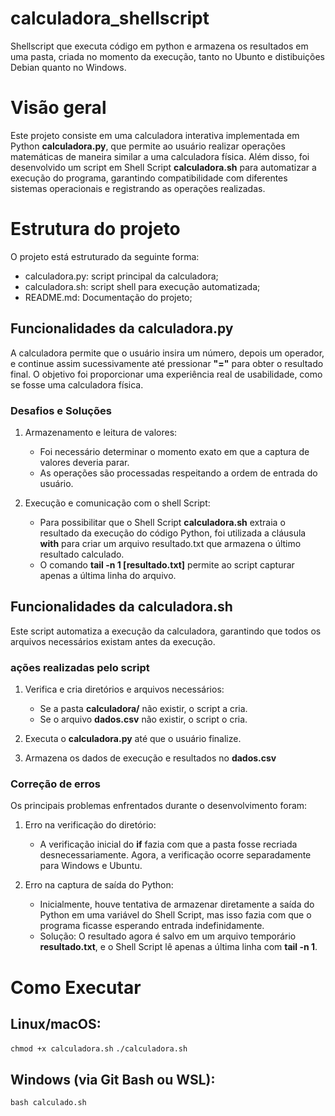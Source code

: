 # calculadora_shellscript
 Shellscript que executa código em python e armazena os resultados em uma  pasta, criada no momento da execução, tanto no Ubunto e distibuições Debian quanto no Windows.
# Visão geral
Este projeto consiste em uma calculadora interativa implementada em Python **calculadora.py**, que permite ao usuário realizar operações matemáticas de maneira similar a uma calculadora física. Além disso, foi desenvolvido um script em Shell Script **calculadora.sh** para automatizar a execução do programa, garantindo compatibilidade com diferentes sistemas operacionais e registrando as operações realizadas.

# Estrutura do projeto
O projeto está estruturado da seguinte forma:

- calculadora.py: script principal da calculadora;
- calculadora.sh: script shell para execução automatizada;
- README.md: Documentação do projeto;

## Funcionalidades da calculadora.py
A calculadora permite que o usuário insira um número, depois um operador, e continue assim sucessivamente até pressionar **"="** para obter o resultado final. O objetivo foi proporcionar uma experiência real de usabilidade, como se fosse uma calculadora física.

### Desafios e Soluções

1. Armazenamento e leitura de valores:
   - Foi necessário determinar o momento exato em que a captura de valores deveria parar.
   - As operações são processadas respeitando a ordem de entrada do usuário.
  
2. Execução e comunicação com o shell Script:
   -  Para possibilitar que o Shell Script **calculadora.sh** extraia o resultado da execução do código Python, foi utilizada a cláusula **with** para criar um arquivo resultado.txt que armazena o último resultado calculado.
   -  O comando **tail -n 1 [resultado.txt]** permite ao script capturar apenas a última linha do arquivo.
  
## Funcionalidades da calculadora.sh
Este script automatiza a execução da calculadora, garantindo que todos os arquivos necessários existam antes da execução.

### ações realizadas pelo script

1. Verifica e cria diretórios e arquivos necessários:
   - Se a pasta **calculadora/** não existir, o script a cria.
   - Se o arquivo **dados.csv** não existir, o script o cria.
  
2. Executa o **calculadora.py** até que o usuário finalize.
   
3. Armazena os dados de execução e resultados no **dados.csv**

### Correção de erros
Os principais problemas enfrentados durante o desenvolvimento foram:

1. Erro na verificação do diretório:
   - A verificação inicial do **if** fazia com que a pasta fosse recriada desnecessariamente. Agora, a verificação ocorre separadamente para Windows e Ubuntu.
  
2. Erro na captura de saída do Python:
   - Inicialmente, houve tentativa de armazenar diretamente a saída do Python em uma variável do Shell Script, mas isso fazia com que o programa ficasse esperando entrada indefinidamente.
   - Solução: O resultado agora é salvo em um arquivo temporário **resultado.txt**, e o Shell Script lê apenas a última linha com **tail -n 1**.

# Como Executar

## Linux/macOS:

`chmod +x calculadora.sh`
`./calculadora.sh`

## Windows (via Git Bash ou WSL):

`bash calculado.sh`